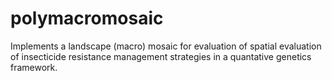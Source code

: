 # polymacromosaic

Implements a landscape (macro) mosaic for evaluation of spatial evaluation of insecticide resistance management strategies in a quantative genetics framework.

